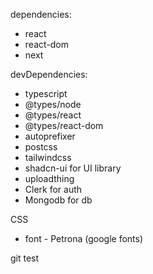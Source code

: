 dependencies:
- react
- react-dom
- next

devDependencies:
- typescript
- @types/node
- @types/react
- @types/react-dom
- autoprefixer
- postcss
- tailwindcss
- shadcn-ui for UI library
- uploadthing 
- Clerk for auth
- Mongodb for db

CSS
- font - Petrona (google fonts)

git test